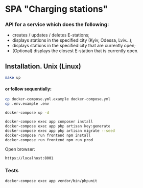 # SPA "Charging stations"
### API for a service which does the following:  
 - creates / updates / deletes E-stations;
 - displays stations in the specified city (Kyiv, Odessa, Lviv…);
 - displays stations in the specified city that are currently open;
 - (Optional) displays the closest E-station that is currently open.

## Installation. Unix (Linux)
```bash
make up
```
#### or follow sequentially:

```bash
cp docker-compose.yml.example docker-compose.yml
cp .env.example .env

docker-compose up -d

docker-compose exec app composer install
docker-compose exec app php artisan key:generate
docker-compose exec app php artisan migrate --seed
docker-compose run frontend npm install
docker-compose run frontend npm run prod
```

Open browser:

`https://localhost:8001`


### Tests
```bash
docker-compose exec app vendor/bin/phpunit
```
